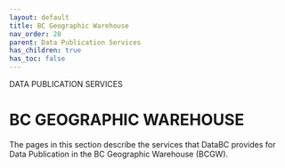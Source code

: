 ```yaml
---
layout: default
title: BC Geographic Warehouse
nav_order: 20
parent: Data Publication Services
has_children: true
has_toc: false
---
```


DATA PUBLICATION SERVICES
# BC GEOGRAPHIC WAREHOUSE

The pages in this section describe the services that DataBC provides for Data Publication in the BC Geographic Warehouse (BCGW).
